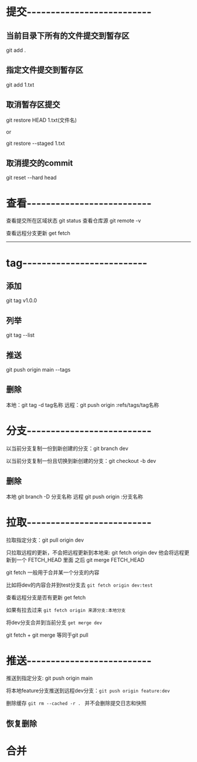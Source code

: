 
# 提交--------------------------
## 当前目录下所有的文件提交到暂存区 
git add .

## 指定文件提交到暂存区
git add 1.txt

## 取消暂存区提交
git restore HEAD 1.txt(文件名)

or

git restore --staged 1.txt


## 取消提交的commit
git reset --hard head


# 查看--------------------------
查看提交所在区域状态 git status 
查看仓库源 git remote -v

查看远程分支更新 get fetch


--------------------------



# tag--------------------------
## 添加
git tag v1.0.0

## 列举
git tag --list

## 推送
git push origin main --tags


## 删除
本地：git tag -d tag名称
远程：git push origin :refs/tags/tag名称




# 分支--------------------------

以当前分支复制一份到新创建的分支：git branch dev

以当前分支复制一份且切换到新创建的分支：git checkout  -b dev


## 删除
本地 git branch -D 分支名称
远程 git push origin :分支名称


# 拉取--------------------------
拉取指定分支：git pull origin dev

只拉取远程的更新，不会把远程更新到本地来: git fetch origin dev
他会将远程更新到一个 FETCH_HEAD 里面 之后 git merge FETCH_HEAD

git fetch 一般用于合并某一个分支的内容

比如将dev的内容合并到test分支去  `git fetch origin dev:test`


查看远程分支是否有更新 get fetch

如果有拉去过来 `git fetch origin 来源分支:本地分支`

将dev分支合并到当前分支 `get merge dev`


git fetch + git merge  等同于git pull


# 推送--------------------------
推送到指定分支: git push origin main 

将本地feature分支推送到远程dev分支：`git push origin feature:dev`


删除缓存 `git rm --cached -r . ` 并不会删除提交日志和快照


## 恢复删除

# 合并


